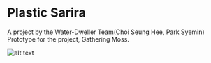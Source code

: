 # Plastic Sarira

A project by the Water-Dweller Team(Choi Seung Hee, Park Syemin)
Prototype for the project, Gathering Moss.


![alt text](https://github.com/syeminpark/plasticsarira_prototype/blob/main/main_image.jpg?raw=true)
